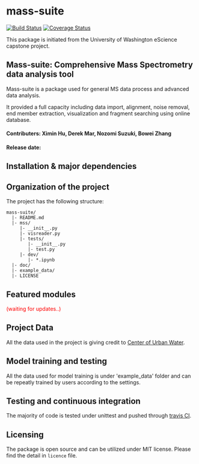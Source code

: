 # mass-suite
[![Build Status](https://travis-ci.com/XiminHu/mass-suite.svg?branch=master)](https://travis-ci.com/XiminHu/mass-suite)
[![Coverage Status](https://coveralls.io/repos/github/XiminHu/mass-suite/badge.svg?branch=master)](https://coveralls.io/github/XiminHu/mass-suite?branch=master)

This package is initiated from the University of Washington eScience capstone project.

## Mass-suite: Comprehensive Mass Spectrometry data analysis tool

Mass-suite is a package used for general MS data process and advanced data analysis.

It provided a full capacity including data import, alignment, noise removal, end member extraction, visualization and fragment searching using online database.

#### Contributers: Ximin Hu, Derek Mar, Nozomi Suzuki, Bowei Zhang
#### Release date: 

## Installation & major dependencies

## Organization of the project
The project has the following structure:
   
   
    mass-suite/
      |- README.md
      |- mss/
         |- __init__.py
         |- visreader.py
         |- tests/
            |- __init__.py
            |- test.py
         |- dev/  
            |- *.ipynb
      |- doc/
      |- example_data/
      |- LICENSE

## Featured modules

<font color = 'red'>(waiting for updates..)</font>

## Project Data

All the data used in the project is giving credit to [Center of Urban Water](https://www.urbanwaters.org/).

## Model training and testing

All the data used for model training is under 'example_data' folder and can be repeatly trained by users according to the settings.

## Testing and continuous integration

The majority of code is tested under unittest and pushed through [travis CI](https://travis-ci.com/github/XiminHu/mass-suite).

## Licensing

The package is open source and can be utilized under MIT license. Please find the detail in `licence` file.